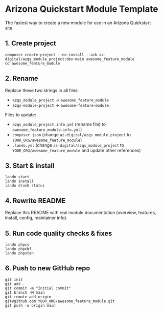 # Arizona Quickstart Module Template

The fastest way to create a new module for use in an Arizona Quickstart site.

## 1. Create project
```
composer create-project --no-install --ask az-digital/azqs_module_project:dev-main awesome_feature_module
cd awesome_feature_module
```

## 2. Rename
Replace these two strings in all files:
- `azqs_module_project` → `awesome_feature_module`
- `azqs-module-project` → `awesome-feature-module`

Files to update:
- `azqs_module_project.info.yml` (rename file)  to `awesome_feature_module.info.yml`)
- `composer.json` (change `az-digital/azqs_module_project` to `YOUR_ORG/awesome_feature_module`)
- `.lando.yml` (change `az-digital/azqs_module_project` to `YOUR_ORG/awesome_feature_module` and update other references)

## 3. Start & install
```
lando start
lando install
lando drush status
```

## 4. Rewrite README
Replace this README with real module documentation (overview, features, install, config, maintainer info).

## 5. Run code quality checks & fixes
```
lando phpcs
lando phpcbf
lando phpstan
```

## 6. Push to new GitHub repo
```
git init
git add .
git commit -m "Initial commit"
git branch -M main
git remote add origin git@github.com:YOUR_ORG/awesome_feature_module.git
git push -u origin main
```
